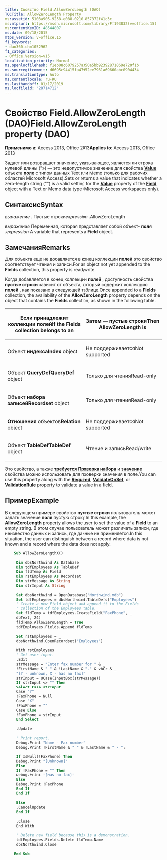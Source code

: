 ```yaml
---
title: Свойство Field.AllowZeroLength (DAO)
TOCTitle: AllowZeroLength Property
ms:assetid: 5103a905-9258-e088-0210-857372f41c3c
ms:mtpsurl: https://msdn.microsoft.com/library/Ff193832(v=office.15)
ms:contentKeyID: 48544807
ms.date: 09/18/2015
mtps_version: v=office.15
f1_keywords:
- dao360.chm1052962
f1_categories:
- Office.Version=v15
localization_priority: Normal
ms.openlocfilehash: f1eb08c6079257a350a5bb92392871869e720f1b
ms.sourcegitcommit: d6695c94415fa47952ee7961a69660abc0904434
ms.translationtype: Auto
ms.contentlocale: ru-RU
ms.lasthandoff: 01/17/2019
ms.locfileid: "28714712"
---
```

# <a name="fieldallowzerolength-property-dao"></a><span data-ttu-id="81752-102">Свойство Field.AllowZeroLength (DAO)</span><span class="sxs-lookup"><span data-stu-id="81752-102">Field.AllowZeroLength property (DAO)</span></span>

<span data-ttu-id="81752-103">**Применимо к**: Access 2013, Office 2013</span><span class="sxs-lookup"><span data-stu-id="81752-103">**Applies to**: Access 2013, Office 2013</span></span>

<span data-ttu-id="81752-104">Задает или возвращает значение, указывающее, является ли строка нулевой длины ("») — это недопустимое значение для свойства **[Value](field-value-property-dao.md)** объекта **[поле](field-object-dao.md)** с типом данных Text или Memo (только для рабочих областей Microsoft Access).</span><span class="sxs-lookup"><span data-stu-id="81752-104">Sets or returns a value that indicates whether a zero-length string ("") is a valid setting for the **[Value](field-value-property-dao.md)** property of the **[Field](field-object-dao.md)** object with a Text or Memo data type (Microsoft Access workspaces only).</span></span>

## <a name="syntax"></a><span data-ttu-id="81752-105">Синтаксис</span><span class="sxs-lookup"><span data-stu-id="81752-105">Syntax</span></span>

<span data-ttu-id="81752-106">*выражение* . Пустые строки</span><span class="sxs-lookup"><span data-stu-id="81752-106">*expression* .AllowZeroLength</span></span>

<span data-ttu-id="81752-107">*выражение* Переменная, которая представляет собой объект- **поля** .</span><span class="sxs-lookup"><span data-stu-id="81752-107">*expression* A variable that represents a **Field** object.</span></span>

## <a name="remarks"></a><span data-ttu-id="81752-108">Замечания</span><span class="sxs-lookup"><span data-stu-id="81752-108">Remarks</span></span>

<span data-ttu-id="81752-109">Для объекта еще не добавляется в конец коллекции **полей** это свойство соответствует чтения и записи.</span><span class="sxs-lookup"><span data-stu-id="81752-109">For an object not yet appended to the **Fields** collection, this property is read/write.</span></span>

<span data-ttu-id="81752-110">Когда добавляется в конец коллекции **полей** , доступность свойства **пустые строки** зависит от объекта, который содержит коллекцию **полей** , как показано в следующей таблице.</span><span class="sxs-lookup"><span data-stu-id="81752-110">Once appended to a **Fields** collection, the availability of the **AllowZeroLength** property depends on the object that contains the **Fields** collection, as shown in the following table.</span></span>

<table>
<colgroup>
<col style="width: 50%" />
<col style="width: 50%" />
</colgroup>
<thead>
<tr class="header">
<th><p><span data-ttu-id="81752-111">Если принадлежит коллекции полей</span><span class="sxs-lookup"><span data-stu-id="81752-111">If the Fields collection belongs to an</span></span></p></th>
<th><p><span data-ttu-id="81752-112">Затем — пустые строки</span><span class="sxs-lookup"><span data-stu-id="81752-112">Then AllowZeroLength is</span></span></p></th>
</tr>
</thead>
<tbody>
<tr class="odd">
<td><p><span data-ttu-id="81752-113">Объект <strong>индекса</strong></span><span class="sxs-lookup"><span data-stu-id="81752-113"><strong>Index</strong> object</span></span></p></td>
<td><p><span data-ttu-id="81752-114">Не поддерживается</span><span class="sxs-lookup"><span data-stu-id="81752-114">Not supported</span></span></p></td>
</tr>
<tr class="even">
<td><p><span data-ttu-id="81752-115">Объект <strong>QueryDef</strong></span><span class="sxs-lookup"><span data-stu-id="81752-115"><strong>QueryDef</strong> object</span></span></p></td>
<td><p><span data-ttu-id="81752-116">Только для чтения</span><span class="sxs-lookup"><span data-stu-id="81752-116">Read-only</span></span></p></td>
</tr>
<tr class="odd">
<td><p><span data-ttu-id="81752-117">Объект <strong>набора записей</strong></span><span class="sxs-lookup"><span data-stu-id="81752-117"><strong>Recordset</strong> object</span></span></p></td>
<td><p><span data-ttu-id="81752-118">Только для чтения</span><span class="sxs-lookup"><span data-stu-id="81752-118">Read-only</span></span></p></td>
</tr>
<tr class="even">
<td><p><span data-ttu-id="81752-119"><strong>Отношения</strong> объектов</span><span class="sxs-lookup"><span data-stu-id="81752-119"><strong>Relation</strong> object</span></span></p></td>
<td><p><span data-ttu-id="81752-120">Не поддерживается</span><span class="sxs-lookup"><span data-stu-id="81752-120">Not supported</span></span></p></td>
</tr>
<tr class="odd">
<td><p><span data-ttu-id="81752-121">Объект <strong>TableDef</strong></span><span class="sxs-lookup"><span data-stu-id="81752-121"><strong>TableDef</strong> object</span></span></p></td>
<td><p><span data-ttu-id="81752-122">Чтение и запись</span><span class="sxs-lookup"><span data-stu-id="81752-122">Read/write</span></span></p></td>
</tr>
</tbody>
</table>


<span data-ttu-id="81752-123">Это свойство, а также **[требуется](field-required-property-dao.md)** **[Проверка набора](field-validateonset-property-dao.md)** и **[значение](field-validationrule-property-dao.md)** свойства можно использовать для проверки значения в поле.</span><span class="sxs-lookup"><span data-stu-id="81752-123">You can use this property along with the **[Required](field-required-property-dao.md)**, **[ValidateOnSet](field-validateonset-property-dao.md)**, or **[ValidationRule](field-validationrule-property-dao.md)** property to validate a value in a field.</span></span>

## <a name="example"></a><span data-ttu-id="81752-124">Пример</span><span class="sxs-lookup"><span data-stu-id="81752-124">Example</span></span>

<span data-ttu-id="81752-125">В следующем примере свойство **пустые строки** пользователь может задать значение **поля** пустую строку.</span><span class="sxs-lookup"><span data-stu-id="81752-125">In this example, the **AllowZeroLength** property allows the user to set the value of a **Field** to an empty string.</span></span> <span data-ttu-id="81752-126">В этом случае пользователь может различать записи, где неизвестно данных и запись, где данные не применяется.</span><span class="sxs-lookup"><span data-stu-id="81752-126">In this situation, the user can distinguish between a record where data is not known and a record where the data does not apply.</span></span>

```vb
    Sub AllowZeroLengthX() 
     
     Dim dbsNorthwind As Database 
     Dim tdfEmployees As TableDef 
     Dim fldTemp As Field 
     Dim rstEmployees As Recordset 
     Dim strMessage As String 
     Dim strInput As String 
     
     Set dbsNorthwind = OpenDatabase("Northwind.mdb") 
     Set tdfEmployees = dbsNorthwind.TableDefs("Employees") 
     ' Create a new Field object and append it to the Fields 
     ' collection of the Employees table. 
     Set fldTemp = tdfEmployees.CreateField("FaxPhone", _ 
     dbText, 24) 
     fldTemp.AllowZeroLength = True 
     tdfEmployees.Fields.Append fldTemp 
     
     Set rstEmployees = _ 
     dbsNorthwind.OpenRecordset("Employees") 
     
     With rstEmployees 
     ' Get user input. 
     .Edit 
     strMessage = "Enter fax number for " & _ 
     !FirstName & " " & !LastName & "." & vbCr & _ 
     "[? - unknown, X - has no fax]" 
     strInput = UCase(InputBox(strMessage)) 
     If strInput <> "" Then 
     Select Case strInput 
     Case "?" 
     !FaxPhone = Null 
     Case "X" 
     !FaxPhone = "" 
     Case Else 
     !FaxPhone = strInput 
     End Select 
     
     .Update 
     
     ' Print report. 
     Debug.Print "Name - Fax number" 
     Debug.Print !FirstName & " " & !LastName & " - "; 
     
     If IsNull(!FaxPhone) Then 
     Debug.Print "[Unknown]" 
     Else 
     If !FaxPhone = "" Then 
     Debug.Print "[Has no fax]" 
     Else 
     Debug.Print !FaxPhone 
     End If 
     End If 
     
     Else 
     .CancelUpdate 
     End If 
     
     .Close 
     End With 
     
     ' Delete new field because this is a demonstration. 
     tdfEmployees.Fields.Delete fldTemp.Name 
     dbsNorthwind.Close 
     
    End Sub
```
